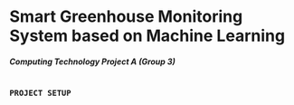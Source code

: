 # Smart Greenhouse Monitoring System based on Machine Learning
##### Computing Technology Project A (Group 3)
#

### `PROJECT SETUP`
